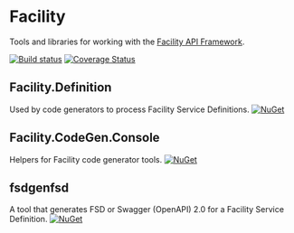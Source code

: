 # Facility

Tools and libraries for working with the [Facility API Framework](https://facilityapi.github.io/).

[![Build status](https://ci.appveyor.com/api/projects/status/62s43a071xsqqxtl?svg=true)](https://ci.appveyor.com/project/ejball/facility)
[![Coverage Status](https://coveralls.io/repos/github/FacilityApi/Facility/badge.svg?branch=master)](https://coveralls.io/github/FacilityApi/Facility?branch=master)

## Facility.Definition

Used by code generators to process Facility Service Definitions. [![NuGet](https://img.shields.io/nuget/v/Facility.Definition.svg)](https://www.nuget.org/packages/Facility.Definition)

## Facility.CodeGen.Console

Helpers for Facility code generator tools. [![NuGet](https://img.shields.io/nuget/v/Facility.CodeGen.Console.svg)](https://www.nuget.org/packages/Facility.CodeGen.Console)

## fsdgenfsd

A tool that generates FSD or Swagger (OpenAPI) 2.0 for a Facility Service Definition. [![NuGet](https://img.shields.io/nuget/v/fsdgenfsd.svg)](https://www.nuget.org/packages/fsdgenfsd)
